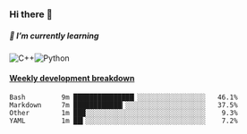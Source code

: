 ### Hi there 👋

##### 🌱 I’m currently learning

![C++](https://img.shields.io/badge/-C++-00599C?style=flat-square&logo=c)![Python](https://img.shields.io/badge/-Python-black?style=flat-square&logo=Python)


<!-- waka-box start -->
#### <a href="https://gist.github.com/bf274261b4c8553e17fc709dfc3cfa97" target="_blank">Weekly development breakdown</a>
```text
Bash      	 9m ███████████████▏░░░░░░░░░░░░░░░░░   46.1% 
Markdown  	 7m ████████████▎░░░░░░░░░░░░░░░░░░░░   37.5% 
Other     	 1m ███░░░░░░░░░░░░░░░░░░░░░░░░░░░░░░    9.3% 
YAML      	 1m ██▍░░░░░░░░░░░░░░░░░░░░░░░░░░░░░░    7.2% 
```
<!-- Powered by https://github.com/YouEclipse/waka-box-go . -->
<!-- waka-box end -->



<!--
**KomoreKalu/KomoreKalu** is a ✨ _special_ ✨ repository because its `README.md` (this file) appears on your GitHub profile.

Here are some ideas to get you started:

- 🔭 I’m currently working on ...
- 🌱 I’m currently learning ...
- 👯 I’m looking to collaborate on ...
- 🤔 I’m looking for help with ...
- 💬 Ask me about ...
- 📫 How to reach me: ...
- 😄 Pronouns: ...
- ⚡ Fun fact: ...
-->
